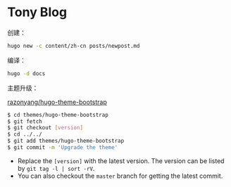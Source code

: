 # Tony Blog

创建：

```sh
hugo new -c content/zh-cn posts/newpost.md
```

编译：

```sh
hugo -d docs
```

主题升级：

[razonyang/hugo-theme-bootstrap](razonyang/hugo-theme-bootstrap)

```sh
$ cd themes/hugo-theme-bootstrap
$ git fetch
$ git checkout [version]
$ cd ../../
$ git add themes/hugo-theme-bootstrap
$ git commit -m 'Upgrade the theme'
```

- Replace the `[version]` with the latest version. The version can be listed by `git tag -l | sort -rV`.
- You can also checkout the `master` branch for getting the latest commit.
